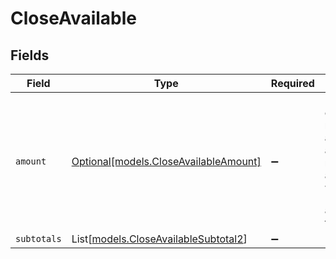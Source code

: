 # CloseAvailable


## Fields

| Field                                                                                             | Type                                                                                              | Required                                                                                          | Description                                                                                       |
| ------------------------------------------------------------------------------------------------- | ------------------------------------------------------------------------------------------------- | ------------------------------------------------------------------------------------------------- | ------------------------------------------------------------------------------------------------- |
| `amount`                                                                                          | [Optional[models.CloseAvailableAmount]](../models/closeavailableamount.md)                        | :heavy_minus_sign:                                                                                | In v2 endpoints, monetary amounts are represented as objects with a `currency` and `value` field. |
| `subtotals`                                                                                       | List[[models.CloseAvailableSubtotal2](../models/closeavailablesubtotal2.md)]                      | :heavy_minus_sign:                                                                                | N/A                                                                                               |